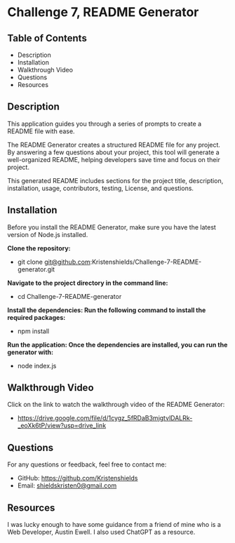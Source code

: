 # Challenge 7, README Generator


## Table of Contents
- Description
- Installation
- Walkthrough Video
- Questions
- Resources

## Description
This application guides you through a series of prompts to create a README file with ease.

The README Generator creates a structured README file for any project. By answering a few questions about your project, this tool will generate a well-organized README, helping developers save time and focus on their project.

This generated README includes sections for the project title, description, installation, usage, contributors, testing, License, and questions. 


## Installation
Before you install the README Generator, make sure you have the latest version of Node.js installed.


**Clone the repository:**

- git clone git@github.com:Kristenshields/Challenge-7-README-generator.git

**Navigate to the project directory in the command line:**

- cd Challenge-7-README-generator

**Install the dependencies: Run the following command to install the required packages:**

- npm install

**Run the application: Once the dependencies are installed, you can run the generator with:**

- node index.js


## Walkthrough Video
Click on the link to watch the walkthrough video of the README Generator:
- https://drive.google.com/file/d/1cygz_5fRDaB3mjgtvlDALRk-_eoXk6tP/view?usp=drive_link



## Questions
For any questions or feedback, feel free to contact me:

- GitHub: https://github.com/Kristenshields
- Email: shieldskristen0@gmail.com

## Resources

I was lucky enough to have some guidance from a friend of mine who is a Web Developer, Austin Ewell. I also used ChatGPT as a resource.













